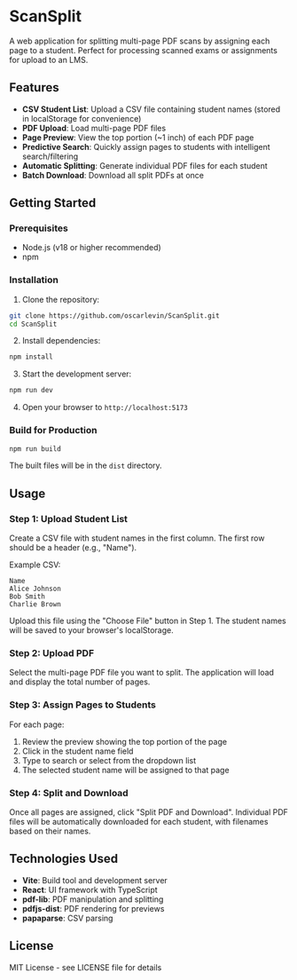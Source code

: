 # ScanSplit

A web application for splitting multi-page PDF scans by assigning each page to a student. Perfect for processing scanned exams or assignments for upload to an LMS.

## Features

- **CSV Student List**: Upload a CSV file containing student names (stored in localStorage for convenience)
- **PDF Upload**: Load multi-page PDF files
- **Page Preview**: View the top portion (~1 inch) of each PDF page
- **Predictive Search**: Quickly assign pages to students with intelligent search/filtering
- **Automatic Splitting**: Generate individual PDF files for each student
- **Batch Download**: Download all split PDFs at once

## Getting Started

### Prerequisites

- Node.js (v18 or higher recommended)
- npm

### Installation

1. Clone the repository:
```bash
git clone https://github.com/oscarlevin/ScanSplit.git
cd ScanSplit
```

2. Install dependencies:
```bash
npm install
```

3. Start the development server:
```bash
npm run dev
```

4. Open your browser to `http://localhost:5173`

### Build for Production

```bash
npm run build
```

The built files will be in the `dist` directory.

## Usage

### Step 1: Upload Student List

Create a CSV file with student names in the first column. The first row should be a header (e.g., "Name").

Example CSV:
```csv
Name
Alice Johnson
Bob Smith
Charlie Brown
```

Upload this file using the "Choose File" button in Step 1. The student names will be saved to your browser's localStorage.

### Step 2: Upload PDF

Select the multi-page PDF file you want to split. The application will load and display the total number of pages.

### Step 3: Assign Pages to Students

For each page:
1. Review the preview showing the top portion of the page
2. Click in the student name field
3. Type to search or select from the dropdown list
4. The selected student name will be assigned to that page

### Step 4: Split and Download

Once all pages are assigned, click "Split PDF and Download". Individual PDF files will be automatically downloaded for each student, with filenames based on their names.

## Technologies Used

- **Vite**: Build tool and development server
- **React**: UI framework with TypeScript
- **pdf-lib**: PDF manipulation and splitting
- **pdfjs-dist**: PDF rendering for previews
- **papaparse**: CSV parsing

## License

MIT License - see LICENSE file for details
